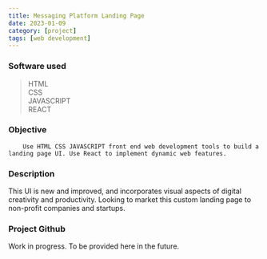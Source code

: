 ```yaml
---
title: Messaging Platform Landing Page
date: 2023-01-09
category: [project]
tags: [web development]
---
```


### Software used
> HTML <br>
> CSS <br>
> JAVASCRIPT <br>
> REACT 

### Objective
        Use HTML CSS JAVASCRIPT front end web development tools to build a landing page UI. Use React to implement dynamic web features.
        

        
### Description
This UI is new and improved, and incorporates visual aspects of digital creativity and productivity. Looking to market this custom landing page to non-profit companies and startups.


### Project Github
Work in progress. To be provided here in the future.


